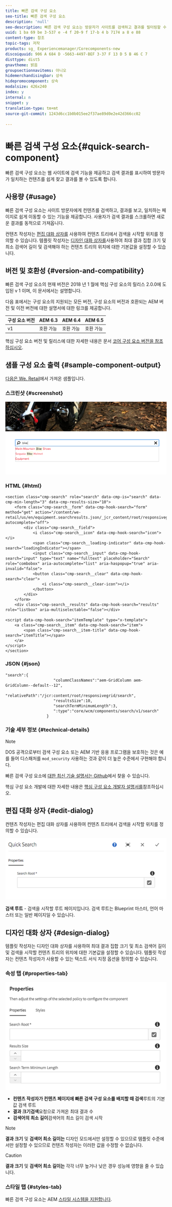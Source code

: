 ```yaml
---
title: 빠른 검색 구성 요소
seo-title: 빠른 검색 구성 요소
description: 'null'
seo-description: 빠른 검색 구성 요소는 방문자가 사이트를 검색하고 결과를 필터링할 수 있도록 검색 결과를 웹 사이트에 제공하고 검색 결과를 제공합니다.
uuid: 1 ba 69 be 3-537 e -4 f 20-9 f 17-b 4 b 7174 a 8 e 88
content-type: 참조
topic-tags: 저작
products: sg_ Experiencemanager/Corecomponents-new
discoiquuid: 906 A 684 D -5663-4497-BEF 3-37 F 13 D 5 B 46 C 7
disttype: dist5
gnavtheme: 밝음
groupsectionnavitems: 아니오
hidemerchandisingbar: 상속
hidepromocomponent: 상속
modalsize: 426x240
index: y
internal: n
snippet: y
translation-type: tm+mt
source-git-commit: 1243d6cc1b0b015ee2f37ae89d0e2e42d366cc02

---
```



# 빠른 검색 구성 요소{#quick-search-component}

빠른 검색 구성 요소는 웹 사이트에 검색 기능을 제공하고 검색 결과를 표시하여 방문자가 일치하는 컨텐츠를 쉽게 찾고 결과를 볼 수 있도록 합니다.

## 사용량 {#usage}

빠른 검색 구성 요소는 사이트 방문자에게 컨텐츠를 검색하고, 결과를 보고, 일치하는 페이지로 쉽게 이동할 수 있는 기능을 제공합니다. 사용자가 검색 결과를 스크롤하면 새로운 결과를 동적으로 가져옵니다.

컨텐츠 작성자는 [편집 대화 상자를](#edit-dialog) 사용하여 컨텐츠 트리에서 검색을 시작할 위치를 정의할 수 있습니다. 템플릿 작성자는 [디자인 대화 상자를](#design-dialog)사용하여 최대 결과 집합 크기 및 최소 검색어 길이 및 검색해야 하는 컨텐츠 트리의 위치에 대한 기본값을 설정할 수 있습니다.

## 버전 및 호환성 {#version-and-compatibility}

빠른 검색 구성 요소의 현재 버전은 2018 년 1 월에 핵심 구성 요소의 릴리스 2.0.0에 도입된 v 1 이며, 이 문서에서는 설명합니다.

다음 표에서는 구성 요소의 지원되는 모든 버전, 구성 요소의 버전과 호환되는 AEM 버전 및 이전 버전에 대한 설명서에 대한 링크를 제공합니다.

| 구성 요소 버전 | AEM 6.3 | AEM 6.4 | AEM 6.5 |
|--- |--- |--- |--- |
| v1 | 호환 가능 | 호환 가능 | 호환 가능 |

핵심 구성 요소 버전 및 릴리스에 대한 자세한 내용은 문서 [코어 구성 요소 버전을 참조하십시오](versions.md).

## 샘플 구성 요소 출력 {#sample-component-output}

[다음은 We. Retail](https://helpx.adobe.com/experience-manager/6-5/sites/developing/using/we-retail.html)에서 가져온 샘플입니다.

### 스크린샷 {#screenshot}

![](assets/screen_shot_2018-01-19at094248.png)

### HTML {#html}

```
<section class="cmp-search" role="search" data-cmp-is="search" data-cmp-min-length="3" data-cmp-results-size="10">
    <form class="cmp-search__form" data-cmp-hook-search="form" method="get" action="/content/we-retail/us/en/equipment.searchresults.json/_jcr_content/root/responsivegrid/search" autocomplete="off">
        <div class="cmp-search__field">
            <i class="cmp-search__icon" data-cmp-hook-search="icon"></i>
            <span class="cmp-search__loading-indicator" data-cmp-hook-search="loadingIndicator"></span>
            <input class="cmp-search__input" data-cmp-hook-search="input" type="text" name="fulltext" placeholder="Search" role="combobox" aria-autocomplete="list" aria-haspopup="true" aria-invalid="false">
            <button class="cmp-search__clear" data-cmp-hook-search="clear">
                <i class="cmp-search__clear-icon"></i>
            </button>
        </div>
    </form>
    <div class="cmp-search__results" data-cmp-hook-search="results" role="listbox" aria-multiselectable="false"></div>
    
<script data-cmp-hook-search="itemTemplate" type="x-template">
    <a class="cmp-search__item" data-cmp-hook-search="item">
        <span class="cmp-search__item-title" data-cmp-hook-search="itemTitle"></span>
    </a>
</script>
</section>
```

### JSON {#json}

```
"search":{  
                     "columnClassNames":"aem-GridColumn aem-GridColumn--default--12",
                     "relativePath":"/jcr:content/root/responsivegrid/search",
                     "resultsSize":10,
                     "searchTermMinimumLength":3,
                     ":type":"core/wcm/components/search/v1/search"
                  }
```

### 기술 세부 정보 {#technical-details}

>[!NOTE]
>
>DOS 공격으로부터 검색 구성 요소 또는 AEM 기반 응용 프로그램을 보호하는 것은 예를 들어 디스패처를 `mod_security` 사용하는 것과 같이 더 높은 수준에서 구현해야 합니다.

빠른 검색 구성 요소에 [대한 최신 기술 설명서는 Github](https://github.com/adobe/aem-core-wcm-components/blob/master/content/src/content/jcr_root/apps/core/wcm/components/search/v1/search)에서 찾을 수 있습니다.

핵심 구성 요소 개발에 대한 자세한 내용은 [핵심 구성 요소 개발자 설명서를](developing.md)참조하십시오.

## 편집 대화 상자 {#edit-dialog}

컨텐츠 작성자는 편집 대화 상자를 사용하여 컨텐츠 트리에서 검색을 시작할 위치를 정의할 수 있습니다.

![](assets/screen_shot_2018-04-03at120132.png)

**검색 루트** - 검색을 시작할 루트 페이지입니다. 검색 루트는 Blueprint 마스터, 언어 마스터 또는 일반 페이지일 수 있습니다.

## 디자인 대화 상자 {#design-dialog}

템플릿 작성자는 디자인 대화 상자를 사용하여 최대 결과 집합 크기 및 최소 검색어 길이 및 검색을 시작할 컨텐츠 트리의 위치에 대한 기본값을 설정할 수 있습니다. 템플릿 작성자는 컨텐츠 작성자가 사용할 수 있는 텍스트 서식 지정 옵션을 정의할 수 있습니다.

### 속성 탭 {#properties-tab}

![](assets/screen_shot_2018-04-03at120028.png)

* **컨텐츠 작성자가 컨텐츠 페이지에 빠른 검색 구성 요소를 배치할 때 검색**루트의 기본값 검색 루트
* **결과 크기검색**요청으로 가져온 최대 결과 수
* **검색어의 최소 길이**검색어의 최소 길이
검색 시작

>[!NOTE]
>
>**결과 크기** 및 **검색어 최소 길이는** 디자인 모드에서만 설정할 수 있으므로 템플릿 수준에서만 설정할 수 있으므로 컨텐츠 작성자는 이러한 값을 수정할 수 없습니다.

>[!CAUTION]
>
>**결과 크기** 및 **검색어 최소 길이는** 각각 너무 높거나 낮은 경우 성능에 영향을 줄 수 있습니다.

### 스타일 탭 {#styles-tab}

빠른 검색 구성 요소는 AEM [스타일 시스템을 지원합니다](authoring.md#component-styling).
